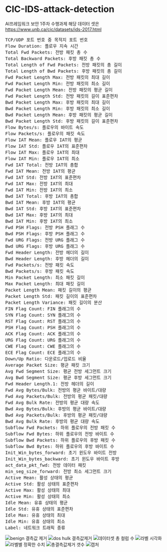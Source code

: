 # CIC-IDS-attack-detection
AI프레임워크 보안 1주차 수행과제
해당 데이터 셋은 https://www.unb.ca/cic/datasets/ids-2017.html

<pre>
TCP/UDP 포트 번호 중 목적지 포트 번호
Flow Duration: 플로우 지속 시간
Total Fwd Packets: 전방 패킷 총 수
Total Backward Packets: 후방 패킷 총 수
Total Length of Fwd Packets: 전방 패킷의 총 길이
Total Length of Bwd Packets: 후방 패킷의 총 길이
Fwd Packet Length Max: 전방 패킷의 최대 길이
Fwd Packet Length Min: 전방 패킷의 최소 길이
Fwd Packet Length Mean: 전방 패킷의 평균 길이
Fwd Packet Length Std: 전방 패킷의 길이 표준편차
Bwd Packet Length Max: 후방 패킷의 최대 길이
Bwd Packet Length Min: 후방 패킷의 최소 길이
Bwd Packet Length Mean: 후방 패킷의 평균 길이
Bwd Packet Length Std: 후방 패킷의 길이 표준편차
Flow Bytes/s: 플로우의 바이트 속도
Flow Packets/s: 플로우의 패킷 속도
Flow IAT Mean: 플로우 IAT의 평균
Flow IAT Std: 플로우 IAT의 표준편차
Flow IAT Max: 플로우 IAT의 최대
Flow IAT Min: 플로우 IAT의 최소
Fwd IAT Total: 전방 IAT의 총합
Fwd IAT Mean: 전방 IAT의 평균
Fwd IAT Std: 전방 IAT의 표준편차
Fwd IAT Max: 전방 IAT의 최대
Fwd IAT Min: 전방 IAT의 최소
Bwd IAT Total: 후방 IAT의 총합
Bwd IAT Mean: 후방 IAT의 평균
Bwd IAT Std: 후방 IAT의 표준편차
Bwd IAT Max: 후방 IAT의 최대
Bwd IAT Min: 후방 IAT의 최소
Fwd PSH Flags: 전방 PSH 플래그 수
Bwd PSH Flags: 후방 PSH 플래그 수
Fwd URG Flags: 전방 URG 플래그 수
Bwd URG Flags: 후방 URG 플래그 수
Fwd Header Length: 전방 헤더의 길이
Bwd Header Length: 후방 헤더의 길이
Fwd Packets/s: 전방 패킷 속도
Bwd Packets/s: 후방 패킷 속도
Min Packet Length: 최소 패킷 길이
Max Packet Length: 최대 패킷 길이
Packet Length Mean: 패킷 길이의 평균
Packet Length Std: 패킷 길이의 표준편차
Packet Length Variance: 패킷 길이의 분산
FIN Flag Count: FIN 플래그의 수
SYN Flag Count: SYN 플래그의 수 
RST Flag Count: RST 플래그의 수
PSH Flag Count: PSH 플래그의 수
ACK Flag Count: ACK 플래그의 수
URG Flag Count: URG 플래그의 수
CWE Flag Count: CWE 플래그의 수
ECE Flag Count: ECE 플래그의 수
Down/Up Ratio: 다운로드/업로드 비율
Average Packet Size: 평균 패킷 크기
Avg Fwd Segment Size: 평균 전방 세그먼트 크기
Avg Bwd Segment Size: 평균 후방 세그먼트 크기
Fwd Header Length.1: 전방 헤더의 길이
Fwd Avg Bytes/Bulk: 전방의 평균 바이트/대량
Fwd Avg Packets/Bulk: 전방의 평균 패킷/대량
Fwd Avg Bulk Rate: 전방의 평균 대량 속도
Bwd Avg Bytes/Bulk: 후방의 평균 바이트/대량
Bwd Avg Packets/Bulk: 후방의 평균 패킷/대량
Bwd Avg Bulk Rate: 후방의 평균 대량 속도
Subflow Fwd Packets: 하위 플로우의 전방 패킷 수
Subflow Fwd Bytes: 하위 플로우의 전방 바이트 수
Subflow Bwd Packets: 하위 플로우의 후방 패킷 수
Subflow Bwd Bytes: 하위 플로우의 후방 바이트 수
Init_Win_bytes_forward: 초기 윈도우 바이트 전방
Init_Win_bytes_backward: 초기 윈도우 바이트 후방
act_data_pkt_fwd: 전방 데이터 패킷
min_seg_size_forward: 전방 최소 세그먼트 크기
Active Mean: 활성 상태의 평균
Active Std: 활성 상태의 표준편차
Active Max: 활성 상태의 최대
Active Min: 활성 상태의 최소
Idle Mean: 유휴 상태의 평균
Idle Std: 유휴 상태의 표준편차
Idle Max: 유휴 상태의 최대
Idle Min: 유휴 상태의 최소
Label: 네트워크 트래픽 종류
</pre>











![benign 결측값 제거](https://github.com/thejysplay/CIC-IDS-attack-detection/assets/101304095/fb470115-397c-41ad-a38d-516566250503)
![dos hulk 결측값제거](https://github.com/thejysplay/CIC-IDS-attack-detection/assets/101304095/43297baf-903a-443d-a4d0-c12a88271c28)
![데이터셋 총 컬럼 수](https://github.com/thejysplay/CIC-IDS-attack-detection/assets/101304095/311ca7ab-c5c2-42a3-87b6-062863018265)
![라벨 시각화](https://github.com/thejysplay/CIC-IDS-attack-detection/assets/101304095/9fbe9740-fc92-4729-8443-58e32107f334)
![라벨별 정확한 수치](https://github.com/thejysplay/CIC-IDS-attack-detection/assets/101304095/7887ef3b-9d3f-4255-867f-50c5d0d99cfc)
![총결측값제거 갯수](https://github.com/thejysplay/CIC-IDS-attack-detection/assets/101304095/b0b1c162-9323-4f5a-8a23-633c716b91d1)
![캡처](https://github.com/thejysplay/CIC-IDS-attack-detection/assets/101304095/08d1ca40-439e-4807-8dd0-125f64581334)
